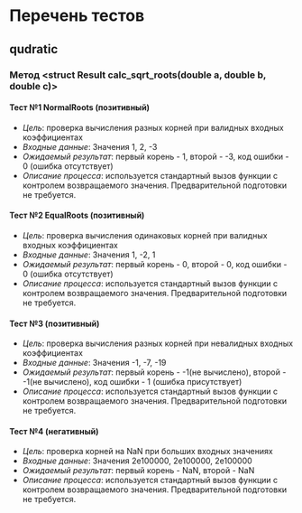 # Перечень тестов

## qudratic

### Метод <struct Result calc_sqrt_roots(double a, double b, double c)>

#### Тест №1 NormalRoots (позитивный)
* _Цель_: проверка вычисления разных корней при валидных входных коэффициентах
* _Входные данные_: Значения 1, 2, -3
* _Ожидаемый результат_: первый корень - 1, второй - -3, код ошибки - 0 (ошибка отсутствует)
* _Описание процесса_: используется стандартный вызов функции с контролем возвращаемого значения. Предварительной подготовки не требуется.

#### Тест №2 EqualRoots (позитивный)
* _Цель_: проверка вычисления одинаковых корней при валидных входных коэффициентах
* _Входные данные_: Значения 1, -2, 1
* _Ожидаемый результат_: первый корень - 0, второй - 0, код ошибки - 0 (ошибка отсутствует)
* _Описание процесса_: используется стандартный вызов функции с контролем возвращаемого значения. Предварительной подготовки не требуется.

#### Тест №3 (позитивный)
* _Цель_: проверка вычисления разных корней при невалидных входных коэффициентах
* _Входные данные_: Значения -1, -7, -19
* _Ожидаемый результат_: первый корень - -1(не вычислено), второй - -1(не вычислено), код ошибки - 1 (ошибка присутствует)
* _Описание процесса_: используется стандартный вызов функции с контролем возвращаемого значения. Предварительной подготовки не требуется.


#### Тест №4 (негативный)
* _Цель_: проверка корней на NaN при больших входных значениях
* _Входные данные_: Значения 2e100000, 2e100000, 2e100000
* _Ожидаемый результат_: первый корень - NaN, второй - NaN
* _Описание процесса_: используется стандартный вызов функции с контролем возвращаемого значения. Предварительной подготовки не требуется.
